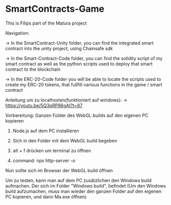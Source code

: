 # SmartContracts-Game
This is Filips part of the Matura project

Navigation:

-> In the SmartContract-Unity folder, you can find the integrated smart contract into the unity project, using Chainsafe sdk

-> In the Smart-Contract-Code folder, you can find the solidity script of my smart contract as well as the python scripts used to deploy that smart contract to the blockchain

-> In the ERC-20-Code folder you will be able to locate the scripts used to create my ERC-20 tokens, that fullfill various functions in the game / smart contract




Anleitung um zu localhosten(funktioniert auf windows):
-> https://youtu.be/5Q3qRP86gAI?t=87

Vorbereitung: Ganzen Folder des WebGL builds auf den eigenen PC kopieren

1. Node.js auf dem PC installieren

2. Sich in den Folder mit dem WebGL build begeben

3. alt + f drücken um terminal zu öffnen

4. command: npx http-server -o 

Nun sollte sich im Browser der WebGL build öffnen

Um zu testen, kann man auf dem PC zusätzlichen den Windows build aufmachen. Der sich im Folder "Windows build", befindet
(Um den Windows build aufzumachen, muss man wieder den ganzen Folder auf den eigenen PC kopieren, und dann Ma.exe öffnen)
